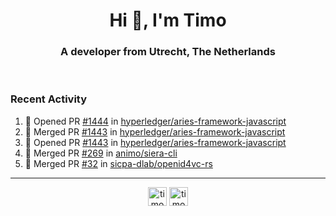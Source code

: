 <h1 align="center">Hi 👋, I'm Timo</h1>
<h3 align="center">A developer from Utrecht, The Netherlands</h3>
<br/>
<!-- https://github.com/rahuldkjain/github-profile-readme-generator --!>

<!--  <p align="left"><img src="https://github-readme-stats.vercel.app/api?username=timoglastra&show_icons=true&count_private=true&" alt="timoglastra" /></p> --!>

<!--
Github language stats
<p align="left"><img src="https://github-readme-stats.vercel.app/api/top-langs/?username=timoglastra&layout=compact" alt="timoglastra" /><p>
-->

<!-- Codestats language stats -->
<!-- <p align="left"><img src="https://codestats-readme.vercel.app/api/top-langs/?username=timoglastra&layout=compact&language_count=12" alt="timoglastra" /><p>    --!>
  
<h3>Recent Activity</h3>

<!--START_SECTION:activity-->
1. 💪 Opened PR [#1444](https://github.com/hyperledger/aries-framework-javascript/pull/1444) in [hyperledger/aries-framework-javascript](https://github.com/hyperledger/aries-framework-javascript)
2. 🎉 Merged PR [#1443](https://github.com/hyperledger/aries-framework-javascript/pull/1443) in [hyperledger/aries-framework-javascript](https://github.com/hyperledger/aries-framework-javascript)
3. 💪 Opened PR [#1443](https://github.com/hyperledger/aries-framework-javascript/pull/1443) in [hyperledger/aries-framework-javascript](https://github.com/hyperledger/aries-framework-javascript)
4. 🎉 Merged PR [#269](https://github.com/animo/siera-cli/pull/269) in [animo/siera-cli](https://github.com/animo/siera-cli)
5. 🎉 Merged PR [#32](https://github.com/sicpa-dlab/openid4vc-rs/pull/32) in [sicpa-dlab/openid4vc-rs](https://github.com/sicpa-dlab/openid4vc-rs)
<!--END_SECTION:activity-->

---

<p align="center">
<a href="https://twitter.com/timoglastra" target="blank"><img align="center" src="https://cdn.jsdelivr.net/npm/simple-icons@3.0.1/icons/twitter.svg" alt="timoglastra" height="30" width="30" /></a>
<a href="https://linkedin.com/in/timoglastra" target="blank"><img align="center" src="https://cdn.jsdelivr.net/npm/simple-icons@3.0.1/icons/linkedin.svg" alt="timoglastra" height="30" width="30" /></a>
</p>



